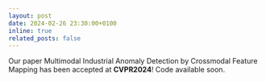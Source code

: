```yaml
---
layout: post
date: 2024-02-26 23:30:00+0100
inline: true
related_posts: false
---
```


Our paper Multimodal Industrial Anomaly Detection by Crossmodal Feature Mapping has been accepted at <b>CVPR2024</b>! Code available soon.